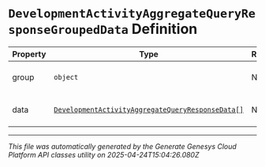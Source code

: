 # `DevelopmentActivityAggregateQueryResponseGroupedData` Definition

| Property | Type | Required | Description |
|----------|------|----------|-------------|
| group | `object` | No | The group values for this data |
| data | [`DevelopmentActivityAggregateQueryResponseData[]`](developmentactivityaggregatequeryresponsedata-definition.md) | No | The metrics in this group |

---

*This file was automatically generated by the Generate Genesys Cloud Platform API classes utility on 2025-04-24T15:04:26.080Z*